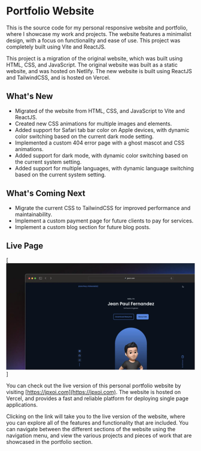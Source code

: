 # Portfolio Website

This is the source code for my personal responsive website and portfolio, where I showcase my work and projects. The website features a minimalist design, with a focus on functionality and ease of use. This project was completely built using Vite and ReactJS.

This project is a migration of the original website, which was built using HTML, CSS, and JavaScript. The original website was built as a static website, and was hosted on Netlify. The new website is built using ReactJS and TailwindCSS, and is hosted on Vercel.

## What's New

* Migrated of the website from HTML, CSS, and JavaScript to Vite and ReactJS.
* Created new CSS animations for multiple images and elements.
* Added support for Safari tab bar color on Apple devices, with dynamic color switching based on the current dark mode setting.
* Implemented a custom 404 error page with a ghost mascot and CSS animations.
* Added support for dark mode, with dynamic color switching based on the current system setting.
* Added support for multiple languages, with dynamic language switching based on the current system setting.

## What's Coming Next

* Migrate the current CSS to TailwindCSS for improved performance and maintainability.
* Implement a custom payment page for future clients to pay for services.
* Implement a custom blog section for future blog posts.

## Live Page

[![Mockup of the website.](/public/img/social-card.webp)]

You can check out the live version of this personal portfolio website by visiting [https://jpxoi.com](https://jpxoi.com). The website is hosted on Vercel, and provides a fast and reliable platform for deploying single page applications.

Clicking on the link will take you to the live version of the website, where you can explore all of the features and functionality that are included. You can navigate between the different sections of the website using the navigation menu, and view the various projects and pieces of work that are showcased in the portfolio section.
